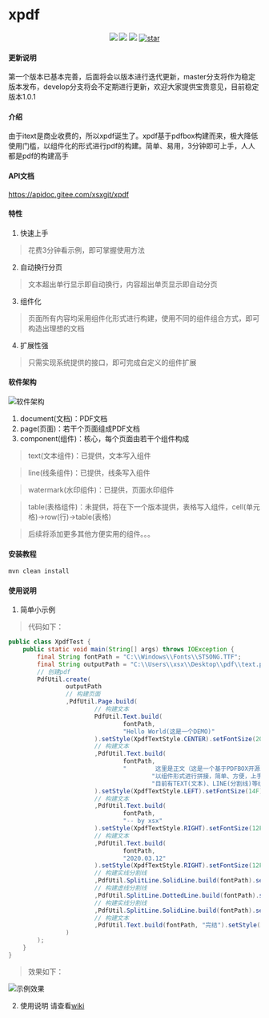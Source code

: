 # xpdf

<p align="center">
    <img src="https://img.shields.io/badge/JDK-1.8+-green.svg" />
    <img src="https://img.shields.io/badge/Current%20Version-v1.0.1-brightgreen" />
    <img src="https://img.shields.io/:License-MulanPSL-yellowgreen.svg" />
    <a href='https://gitee.com/xsxgit/xpdf/stargazers'>
        <img src='https://gitee.com/xsxgit/xpdf/badge/star.svg?theme=dark' alt='star' />
    </a>
</p>

#### 更新说明
第一个版本已基本完善，后面将会以版本进行迭代更新，master分支将作为稳定版本发布，develop分支将会不定期进行更新，欢迎大家提供宝贵意见，目前稳定版本1.0.1

#### 介绍
由于itext是商业收费的，所以xpdf诞生了。xpdf基于pdfbox构建而来，极大降低使用门槛，以组件化的形式进行pdf的构建。简单、易用，3分钟即可上手，人人都是pdf的构建高手

#### API文档
https://apidoc.gitee.com/xsxgit/xpdf

#### 特性
1. 快速上手
> 花费3分钟看示例，即可掌握使用方法
2. 自动换行分页
> 文本超出单行显示即自动换行，内容超出单页显示即自动分页
3. 组件化
> 页面所有内容均采用组件化形式进行构建，使用不同的组件组合方式，即可构造出理想的文档
4. 扩展性强
> 只需实现系统提供的接口，即可完成自定义的组件扩展

#### 软件架构

![软件架构](https://images.gitee.com/uploads/images/2020/0326/101455_58ae71e8_1494292.png "xpdf整体架构.png")

1. document(文档)：PDF文档
2. page(页面)：若干个页面组成PDF文档
3. component(组件)：核心，每个页面由若干个组件构成
> text(文本组件)：已提供，文本写入组件

> line(线条组件)：已提供，线条写入组件

> watermark(水印组件)：已提供，页面水印组件

> table(表格组件)：未提供，将在下一个版本提供，表格写入组件，cell(单元格)->row(行)->table(表格)

> 后续将添加更多其他方便实用的组件。。。

#### 安装教程
```cmd
mvn clean install
```

#### 使用说明
1. 简单小示例
> 代码如下：
```java
public class XpdfTest {
    public static void main(String[] args) throws IOException {
        final String fontPath = "C:\\Windows\\Fonts\\STSONG.TTF";
        final String outputPath = "C:\\Users\\xsx\\Desktop\\pdf\\text.pdf";
        // 创建pdf
        PdfUtil.create(
                outputPath
                // 构建页面
                ,PdfUtil.Page.build(
                        // 构建文本
                        PdfUtil.Text.build(
                                fontPath,
                                "Hello World(这是一个DEMO)"
                        ).setStyle(XpdfTextStyle.CENTER).setFontSize(20F).setMargin(10F)
                        // 构建文本
                        ,PdfUtil.Text.build(
                                fontPath,
                                "        这里是正文（这是一个基于PDFBOX开源工具，专注于PDF文件导出功能，" +
                                        "以组件形式进行拼接，简单、方便，上手及其容易，" +
                                        "目前有TEXT(文本)、LINE(分割线)等组件，后续还会补充更多组件，满足各种需求）。"
                        ).setStyle(XpdfTextStyle.LEFT).setFontSize(14F).setMargin(10F)
                        // 构建文本
                        ,PdfUtil.Text.build(
                                fontPath,
                                "-- by xsx"
                        ).setStyle(XpdfTextStyle.RIGHT).setFontSize(12F).setMarginTop(10F).setMarginRight(10F)
                        // 构建文本
                        ,PdfUtil.Text.build(
                                fontPath,
                                "2020.03.12"
                        ).setStyle(XpdfTextStyle.RIGHT).setFontSize(12F).setMarginTop(10F).setMarginRight(10F)
                        // 构建实线分割线
                        ,PdfUtil.SplitLine.SolidLine.build(fontPath).setMarginTop(10F)
                        // 构建虚线分割线
                        ,PdfUtil.SplitLine.DottedLine.build(fontPath).setLineLength(10F).setMarginTop(10F).setLineWidth(10F)
                        // 构建实线分割线
                        ,PdfUtil.SplitLine.SolidLine.build(fontPath).setMarginTop(10F)
                        // 构建文本
                        ,PdfUtil.Text.build(fontPath, "完结").setStyle(XpdfTextStyle.CENTER)
                )
        );
    }
}
```

> 效果如下：

![示例效果](https://images.gitee.com/uploads/images/2020/0326/113340_f421727f_1494292.png "pdf.png")

2. 使用说明
请查看[wiki](https://gitee.com/xsxgit/xpdf/wikis/pages)